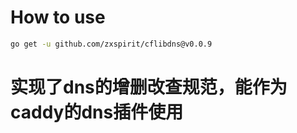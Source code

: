 # How to use
```bash
go get -u github.com/zxspirit/cflibdns@v0.0.9
```

# 实现了dns的增删改查规范，能作为caddy的dns插件使用